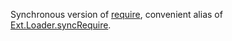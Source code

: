 Synchronous version of
<a href="#!/api/Ext-method-require" rel="Ext-method-require" class="docClass" >require</a>,
convenient alias of
<a href="#!/api/Ext.Loader-method-syncRequire" rel="Ext.Loader-method-syncRequire" class="docClass" >Ext.Loader.syncRequire</a>.
